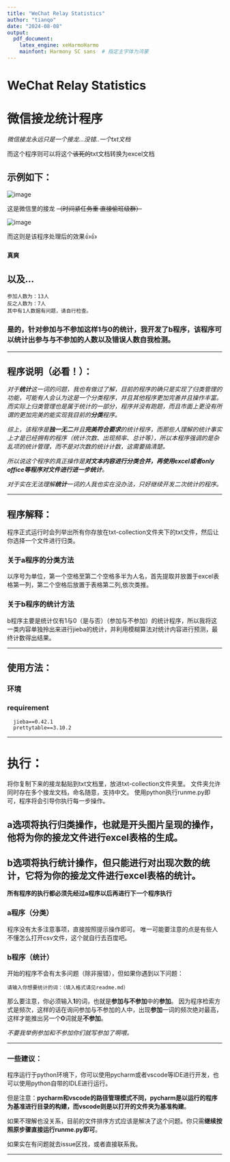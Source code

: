```yaml
---
title: "WeChat Relay Statistics"
author: "tianqo"
date: "2024-08-08"
output:
  pdf_document:
    latex_engine: xeHarmoHarmo
    mainfont: Harmony SC sans  # 指定主字体为鸿蒙
---
```


# WeChat Relay Statistics
# 微信接龙统计程序

*微信接龙永远只是一个接龙...没错..一个txt文档*

而这个程序则可以将这个~~该死的~~txt文档转换为excel文档

## 示例如下： 


![image](https://github.com/tianqo/WeChat-Relay-Statistics/assets/68796895/606e3645-f32d-4e15-a245-e88a58d2f60a)

这是微信里的接龙
~~（时间紧任务重 直接偷班级群）~~

![image](https://github.com/tianqo/WeChat-Relay-Statistics/assets/68796895/0ba38bdc-9424-4a0f-ae85-270c8e7506fc)

而这则是该程序处理后的效果👍👍

#### 真爽

## 以及...

```
参加人数为：13人
反之人数为：7人
其中有1人数据有问题，请自行检查。
```

### 是的，针对参加与不参加这样1与0的统计，我开发了b程序，该程序可以统计出参与与不参加的人数以及错误人数自我检测。

---

## 程序说明（**必看！**）：

*对于**统计**这一词的问题，我也有做过了解，目前的程序的确只是实现了归类管理的功能，可能有人会认为这是一个分类程序，并且其他程序更加完善并且操作丰富。而实际上归类管理也是属于统计的一部分，程序并没有跑题，而且市面上更没有所谓的更加完美的能实现我目前的**分类**程序。*

*综上，该程序是**独一无二**并且**完美符合要求**的统计程序，而那些人理解的统计事实上才是已经拥有的程序（统计次数、出现频率、总计等），所以本程序强调的是杂乱项的统计管理，而不是对次数的统计计数，这需要搞清楚。*

*所以说这个程序的真正操作是**对文本内容进行分类合并，再使用excel或者only office等程序对文件进行进一步统计**。*

*对于实在无法理解**统计**一词的人我也实在没办法，只好继续开发二次统计的程序。*

---

## 程序解释：

程序正式运行时会列举出所有你存放在txt-collection文件夹下的txt文件，然后让你选择一个文件进行归类。

### 关于a程序的分类方法

以序号为单位，第一个空格至第二个空格多半为人名，首先提取并放置于excel表格第一列，第二个空格后放置于表格第二列,依次类推。

### 关于b程序的统计方法

b程序主要是统计仅有1与0（是与否）（参加与不参加）的统计程序，所以我将这一类内容单独拎出来进行jieba的统计，并利用模糊算法对统计内容进行预测，最终计数得出结果。

---

## 使用方法： 

### 环境 

### requirement 

```
  jieba==0.42.1
  prettytable==3.10.2
```
---

# 执行：

将你复制下来的接龙黏贴到txt文档里，放进txt-collection文件夹里。
文件夹允许同时存在多个接龙文档，命名随意，支持中文。
使用python执行runme.py即可，程序将会引导你执行每一步操作。

## a选项将执行归类操作，也就是开头图片呈现的操作，他将为你的接龙文件进行excel表格的生成。
## b选项将执行统计操作，但只能进行对出现次数的统计，它将为你的接龙文件进行excel表格的统计。

**所有程序的执行都必须先经过a程序以后再进行下一个程序执行**

### a程序（分类）

程序没有太多注意事项，直接按照提示操作即可。
唯一可能要注意的点是有些人不懂怎么打开csv文件，这个就自行去百度吧。

### b程序（统计）

开始的程序不会有太多问题（除非报错），但如果你遇到以下问题：

```请输入你想要统计的词：（填入格式请见readme.md）```

那么要注意，你必须输入**1**的词，也就是**参加与不参加**中的**参加**。
因为程序检索方式是频次，这样的话在询问参加与不参加的人中，出现**参加**一词的频次绝对最高，这样才能推出另一个**0**词就是**不参加**。

*不要我举例参加和不参加你们就写参加了啊喂。*

---

### 一些建议：

程序运行于python环境下，你可以使用pycharm或者vscode等IDE进行开发，也可以使用python自带的IDLE进行运行。

但是注意：**pycharm和vscode的路径管理模式不同，pycharm是以运行的程序为基准进行目录的构建，而vscode则是以打开的文件夹为基准构建**。

如果不理解也没关系，目前的文件排序方式应该是解决了这个问题。你只需**继续按照原步骤直接运行runme.py即可**。

如果实在有问题就去issue区找，或者直接联系我。

---